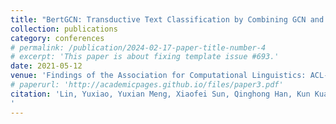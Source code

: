 ```yaml
---
title: "BertGCN: Transductive Text Classification by Combining GCN and BERT"
collection: publications
category: conferences
# permalink: /publication/2024-02-17-paper-title-number-4
# excerpt: 'This paper is about fixing template issue #693.'
date: 2021-05-12
venue: 'Findings of the Association for Computational Linguistics: ACL-IJCNLP 2021'
# paperurl: 'http://academicpages.github.io/files/paper3.pdf'
citation: 'Lin, Yuxiao, Yuxian Meng, Xiaofei Sun, Qinghong Han, Kun Kuang, Jiwei Li, and Fei Wu. "BertGCN: Transductive Text Classification by Combining GNN and BERT." In Findings of the Association for Computational Linguistics: ACL-IJCNLP 2021, pp. 1456-1462. 2021.
'
---
```

 